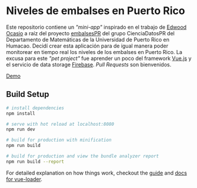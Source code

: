 # Niveles de embalses en Puerto Rico 
Este repositorio contiene un *"mini-app"* inspirado en el trabajo de [Edwood Ocasio](https://github.com/eocasio/embalses) a raíz del proyecto [embalsesPR](https://github.com/mecobi/EmbalsesPR) del grupo CienciaDatosPR del Departamento de Matemáticas de la Universidad de Puerto Rico en Humacao. Decidí crear esta aplicación para de igual manera poder monitorear en tiempo real los niveles de los embalses en Puerto Rico. La excusa para este *"pet project"* fue aprender un poco del framework [Vue.js](http://vuejs.org/) y el servicio de data storage [Firebase](https://www.firebase.com/). *Pull Requests* son bienvenidos.

[Demo](http://embalses.azurewebsites.net)

## Build Setup

``` bash
# install dependencies
npm install

# serve with hot reload at localhost:8080
npm run dev

# build for production with minification
npm run build

# build for production and view the bundle analyzer report
npm run build --report
```
For detailed explanation on how things work, checkout the [guide](http://vuejs-templates.github.io/webpack/) and [docs for vue-loader](http://vuejs.github.io/vue-loader).

